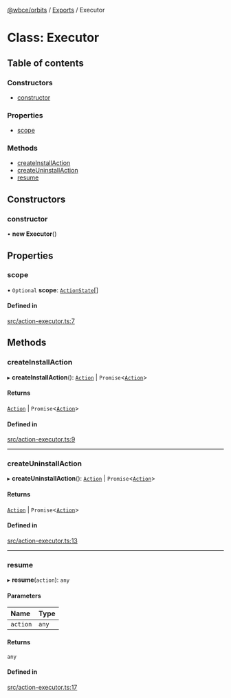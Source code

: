 [@wbce/orbits](../README.md) / [Exports](../modules.md) / Executor

# Class: Executor

## Table of contents

### Constructors

- [constructor](Executor.md#constructor)

### Properties

- [scope](Executor.md#scope)

### Methods

- [createInstallAction](Executor.md#createinstallaction)
- [createUninstallAction](Executor.md#createuninstallaction)
- [resume](Executor.md#resume)

## Constructors

### constructor

• **new Executor**()

## Properties

### scope

• `Optional` **scope**: [`ActionState`](../enums/ActionState.md)[]

#### Defined in

[src/action-executor.ts:7](https://gitlab.com/webcapsule/actions/-/blob/5d56f22/src/core/actions/src/action-executor.ts#L7)

## Methods

### createInstallAction

▸ **createInstallAction**(): [`Action`](Action.md) \| `Promise`<[`Action`](Action.md)\>

#### Returns

[`Action`](Action.md) \| `Promise`<[`Action`](Action.md)\>

#### Defined in

[src/action-executor.ts:9](https://gitlab.com/webcapsule/actions/-/blob/5d56f22/src/core/actions/src/action-executor.ts#L9)

___

### createUninstallAction

▸ **createUninstallAction**(): [`Action`](Action.md) \| `Promise`<[`Action`](Action.md)\>

#### Returns

[`Action`](Action.md) \| `Promise`<[`Action`](Action.md)\>

#### Defined in

[src/action-executor.ts:13](https://gitlab.com/webcapsule/actions/-/blob/5d56f22/src/core/actions/src/action-executor.ts#L13)

___

### resume

▸ **resume**(`action`): `any`

#### Parameters

| Name | Type |
| :------ | :------ |
| `action` | `any` |

#### Returns

`any`

#### Defined in

[src/action-executor.ts:17](https://gitlab.com/webcapsule/actions/-/blob/5d56f22/src/core/actions/src/action-executor.ts#L17)
